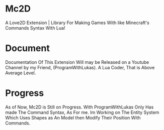 # Mc2D
A Love2D Extension | Library For Making Games With like Minecraft's Commands Syntax With Lua!

# Document
Documentation Of This Extension Will may be Released on a Youtube Channel by my Friend, (ProgramWithLukas).
A Lua Coder, That is Above Average Level.

# Progress
As of Now, Mc2D is Still on Progress. With ProgramWithLukas Only Has made The Command Syntax, As
For me. Im Working on The Entity System Which Uses Shapes as An Model then Modify Their Position
With Commands.
